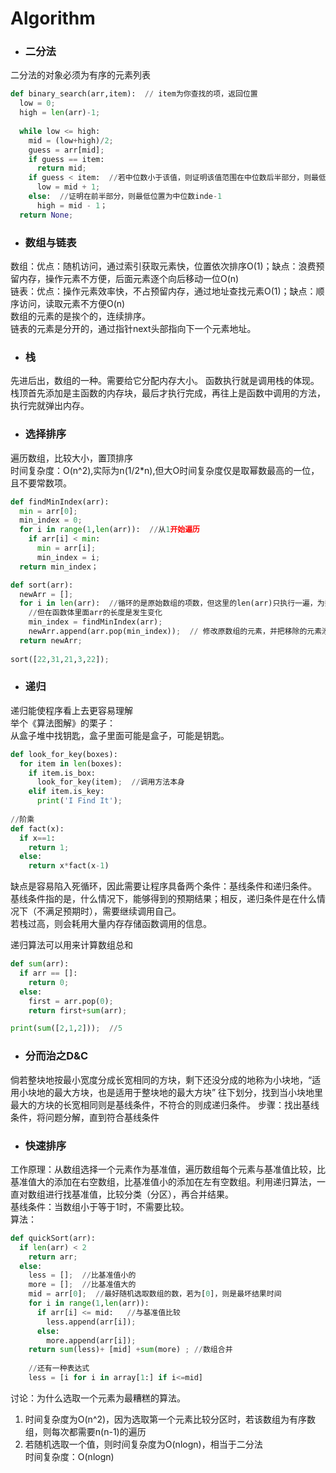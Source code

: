 # Algorithm

* ### 二分法
二分法的对象必须为有序的元素列表
```python
def binary_search(arr,item):  // item为你查找的项，返回位置
  low = 0;
  high = len(arr)-1;
  
  while low <= high:
    mid = (low+high)/2;
    guess = arr[mid];
    if guess == item:
      return mid;
    if guess < item:  //若中位数小于该值，则证明该值范围在中位数后半部分，则最低位置为index+1
      low = mid + 1;
    else:  //证明在前半部分，则最低位置为中位数inde-1
      high = mid - 1；
  return None;
```

* ### 数组与链表
数组：优点：随机访问，通过索引获取元素快，位置依次排序O(1)；缺点：浪费预留内存，操作元素不方便，后面元素逐个向后移动一位O(n)  
链表：优点：操作元素效率快，不占预留内存，通过地址查找元素O(1)；缺点：顺序访问，读取元素不方便O(n)  
数组的元素的是挨个的，连续排序。  
链表的元素是分开的，通过指针next头部指向下一个元素地址。  

* ### 栈
先进后出，数组的一种。需要给它分配内存大小。
函数执行就是调用栈的体现。栈顶首先添加是主函数的内存块，最后才执行完成，再往上是函数中调用的方法，执行完就弹出内存。

* ### 选择排序
遍历数组，比较大小，置顶排序  
时间复杂度：O(n^2),实际为n(1/2*n),但大O时间复杂度仅是取幂数最高的一位，且不要常数项。
```python
def findMinIndex(arr):
  min = arr[0];
  min_index = 0;
  for i in range(1,len(arr)):  //从1开始遍历
    if arr[i] < min:
      min = arr[i];
      min_index = i;
  return min_index；

def sort(arr):
  newArr = [];
  for i in len(arr):  //循环的是原始数组的项数，但这里的len(arr)只执行一遍，为数值5
    //但在函数体里面arr的长度是发生变化
    min_index = findMinIndex(arr);
    newArr.append(arr.pop(min_index));  // 修改原数组的元素，并把移除的元素添加到新数组；因此需要找到最小值得索引
  return newArr;
  
sort([22,31,21,3,22]);

```

* ### 递归
递归能使程序看上去更容易理解  
举个《算法图解》的栗子：  
从盒子堆中找钥匙，盒子里面可能是盒子，可能是钥匙。
```python
def look_for_key(boxes):
  for item in len(boxes):
    if item.is_box:
      look_for_key(item);  //调用方法本身
    elif item.is_key:
      print('I Find It');
      
//阶乘
def fact(x):
  if x==1:
    return 1;
  else:
    return x*fact(x-1)
```
缺点是容易陷入死循环，因此需要让程序具备两个条件：基线条件和递归条件。  
基线条件指的是，什么情况下，能够得到的预期结果；相反，递归条件是在什么情况下（不满足预期时），需要继续调用自己。  
若栈过高，则会耗用大量内存存储函数调用的信息。

递归算法可以用来计算数组总和
```python
def sum(arr):
  if arr == []:
    return 0;
  else:
    first = arr.pop(0);
    return first+sum(arr);

print(sum([2,1,2]));  //5
```

* ### 分而治之D&C
倘若整块地按最小宽度分成长宽相同的方块，剩下还没分成的地称为小块地，“适用小块地的最大方块，也是适用于整块地的最大方块”
往下划分，找到当小块地里最大的方块的长宽相同则是基线条件，不符合的则成递归条件。
步骤：找出基线条件，将问题分解，直到符合基线条件  


* ### 快速排序
工作原理：从数组选择一个元素作为基准值，遍历数组每个元素与基准值比较，比基准值大的添加在右空数组，比基准值小的添加在左有空数组。利用递归算法，一直对数组进行找基准值，比较分类（分区），再合并结果。  
基线条件：当数组小于等于1时，不需要比较。  
算法： 
```python
def quickSort(arr):
  if len(arr) < 2
    return arr;
  else:
    less = [];  //比基准值小的
    more = [];  //比基准值大的
    mid = arr[0];  //最好随机选取数组的数，若为[0]，则是最坏结果时间
    for i in range(1,len(arr)):
      if arr[i] <= mid:   //与基准值比较
        less.append(arr[i]);
      else:
        more.append(arr[i]);
    return sum(less)+ [mid] +sum(more) ; //数组合并
    
    //还有一种表达式
    less = [i for i in array[1:] if i<=mid]
```
讨论：为什么选取一个元素为最糟糕的算法。  
1. 时间复杂度为O(n^2)，因为选取第一个元素比较分区时，若该数组为有序数组，则每次都需要n(n-1)的遍历   
2. 若随机选取一个值，则时间复杂度为O(nlogn)，相当于二分法  
时间复杂度：O(nlogn)
